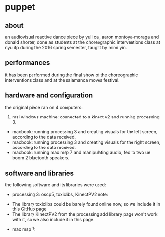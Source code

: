 # puppet

## about

an audiovisual reactive dance piece by yuli cai, aaron montoya-moraga and donald shorter, done as students at the choreographic interventions class at nyu itp during the 2016 spring semester, taught by mimi yin.

## performances

it has been performed during the final show of the choreographic interventions class and at the salamanca moves festival.

## hardware and configuration

the original piece ran on 4 computers:

1. msi windows machine: connected to a kinect v2 and running processing 3.
* macbook: running processing 3 and creating visuals for the left screen, according to the data received.
* macbook: running processing 3 and creating visuals for the right screen, according to the data received.
* macbook: running max msp 7 and manipulating audio, fed to two ue boom 2 bluetooth speakers.

## software and libraries

the following software and its libraries were used:

* processing 3: oscp5, toxiclibs, KinectPV2
note:
- The library toxiclibs could be barely found online now, so we include it in this GitHub page
- The library KinectPV2 from the processing add library page won't work with it, so we also include it in this page.

* max msp 7:

